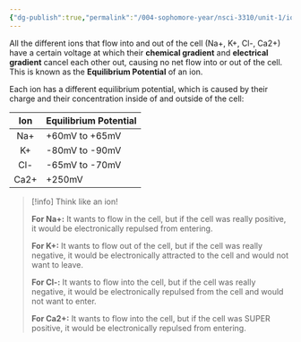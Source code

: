 ```yaml
---
{"dg-publish":true,"permalink":"/004-sophomore-year/nsci-3310/unit-1/ion-equilibrium-potentials/"}
---
```


All the different ions that flow into and out of the cell (Na+, K+, Cl-, Ca2+) have a certain voltage at which their **chemical gradient** and **electrical gradient** cancel each other out, causing no net flow into or out of the cell. This is known as the **Equilibrium Potential** of an ion.

Each ion has a different equilibrium potential, which is caused by their charge and their concentration inside of and outside of the cell:

| Ion  | Equilibrium Potential |
|:----:| --------------------- |
| Na+  | +60mV to +65mV        |
|  K+  | -80mV to -90mV        |
| Cl-  | -65mV to -70mV        |
| Ca2+ | +250mV                |


>[!info] Think like an ion!
>
>**For Na+:** It wants to flow in the cell, but if the cell was really positive, it would be electronically repulsed from entering.
>
>**For K+:** It wants to flow out of the cell, but if the cell was really negative, it would be electronically attracted to the cell and would not want to leave.
>
>**For Cl-:** It wants to flow into the cell, but if the cell was really negative, it would be electronically repulsed from the cell and would not want to enter.
>
>**For Ca2+:** It wants to flow into the cell, but if the cell was SUPER positive, it would be electronically repulsed from entering.

